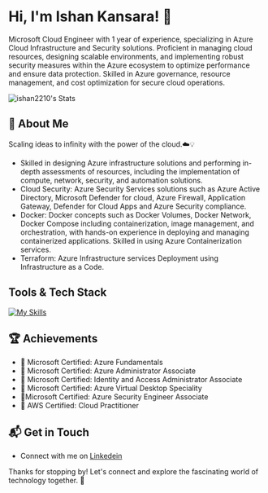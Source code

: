 # Hi, I'm Ishan Kansara! 👋

Microsoft Cloud Engineer with 1 year of experience, specializing in Azure Cloud Infrastructure and
Security solutions. Proficient in managing cloud resources, designing scalable environments, and implementing
robust security measures within the Azure ecosystem to optimize performance and ensure data protection. Skilled
in Azure governance, resource management, and cost optimization for secure cloud operations.

![ishan2210's Stats](https://github-readme-stats.vercel.app/api?username=ishan2210&theme=vue-dark&show_icons=true&hide_border=true&count_private=true)

## 🚀 About Me

Scaling ideas to infinity with the power of the cloud.☁️💡

- Skilled in designing Azure infrastructure solutions and performing in-depth
  assessments of resources, including the implementation of compute, network,
  security, and automation solutions.
- Cloud Security: Azure Security Services solutions such as Azure Active Directory, Microsoft Defender for cloud,
  Azure Firewall, Application Gateway, Defender for Cloud Apps and Azure Security compliance.
- Docker: Docker concepts such as Docker Volumes, Docker Network, Docker Compose including containerization,
  image management, and orchestration, with hands-on experience in deploying and managing containerized
  applications. Skilled in using Azure Containerization services.
- Terraform: Azure Infrastructure services Deployment using Infrastructure as a Code.
  

## Tools & Tech Stack
[![My Skills](https://skillicons.dev/icons?i=azure,aws,docker,jenkins,terraform&perline=5)](https://skillicons.dev)


 ## 🏆 Achievements

- 🌟 Microsoft Certified: Azure Fundamentals
- 🌟 Microsoft Certified: Azure Administrator Associate
- 🌟 Microsoft Certified: Identity and Access Administrator Associate
- 🌟 Microsoft Certified: Azure Virtual Desktop Speciality
- 🌟Microsoft Certified: Azure Security Engineer Associate
- 🌟 AWS Certified: Cloud Practitioner



## 📬 Get in Touch

- Connect with me on [Linkedein](https://www.linkedin.com/in/ishan-kansara2210/)

Thanks for stopping by! Let's connect and explore the fascinating world of technology together. 🚀



<!--

Here are some ideas to get you started:

- 🔭 I’m currently working on ...
- 🌱 I’m currently learning ...
- 👯 I’m looking to collaborate on ...
- 🤔 I’m looking for help with ...
- 💬 Ask me about ...
- 📫 How to reach me: ...
- 😄 Pronouns: ...
- ⚡ Fun fact: ...
-->
